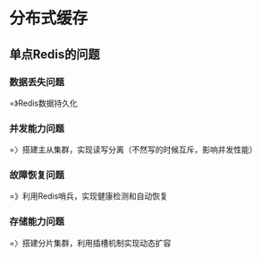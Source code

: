 # 分布式缓存



## 单点Redis的问题

### 数据丢失问题

=》Redis数据持久化

### 并发能力问题

=〉搭建主从集群，实现读写分离（不然写的时候互斥，影响并发性能）

### 故障恢复问题

=》利用Redis哨兵，实现健康检测和自动恢复

### 存储能力问题

=〉搭建分片集群，利用插槽机制实现动态扩容



